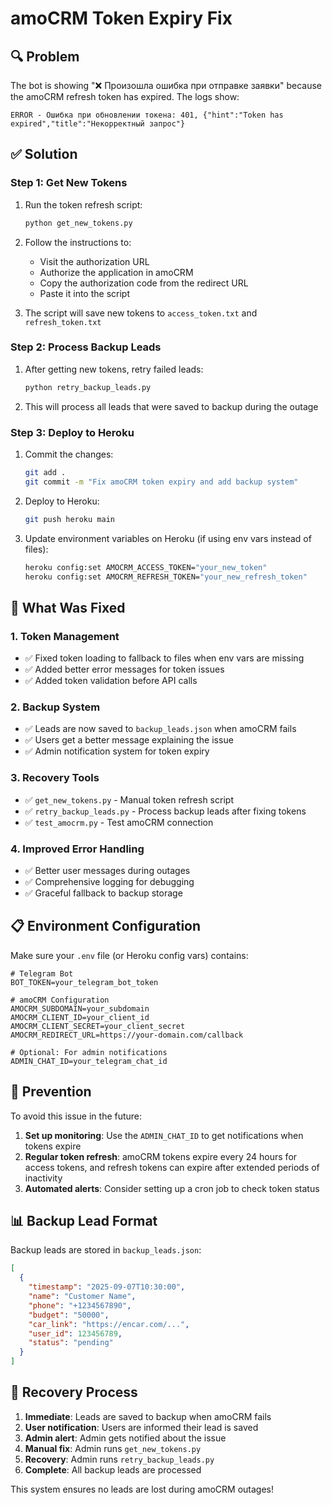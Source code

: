 # amoCRM Token Expiry Fix

## 🔍 Problem
The bot is showing "❌ Произошла ошибка при отправке заявки" because the amoCRM refresh token has expired. The logs show:

```
ERROR - Ошибка при обновлении токена: 401, {"hint":"Token has expired","title":"Некорректный запрос"}
```

## ✅ Solution

### Step 1: Get New Tokens
1. Run the token refresh script:
   ```bash
   python get_new_tokens.py
   ```

2. Follow the instructions to:
   - Visit the authorization URL
   - Authorize the application in amoCRM
   - Copy the authorization code from the redirect URL
   - Paste it into the script

3. The script will save new tokens to `access_token.txt` and `refresh_token.txt`

### Step 2: Process Backup Leads
1. After getting new tokens, retry failed leads:
   ```bash
   python retry_backup_leads.py
   ```

2. This will process all leads that were saved to backup during the outage

### Step 3: Deploy to Heroku
1. Commit the changes:
   ```bash
   git add .
   git commit -m "Fix amoCRM token expiry and add backup system"
   ```

2. Deploy to Heroku:
   ```bash
   git push heroku main
   ```

3. Update environment variables on Heroku (if using env vars instead of files):
   ```bash
   heroku config:set AMOCRM_ACCESS_TOKEN="your_new_token"
   heroku config:set AMOCRM_REFRESH_TOKEN="your_new_refresh_token"
   ```

## 🔧 What Was Fixed

### 1. **Token Management**
- ✅ Fixed token loading to fallback to files when env vars are missing
- ✅ Added better error messages for token issues
- ✅ Added token validation before API calls

### 2. **Backup System**
- ✅ Leads are now saved to `backup_leads.json` when amoCRM fails
- ✅ Users get a better message explaining the issue
- ✅ Admin notification system for token expiry

### 3. **Recovery Tools**
- ✅ `get_new_tokens.py` - Manual token refresh script
- ✅ `retry_backup_leads.py` - Process backup leads after fixing tokens
- ✅ `test_amocrm.py` - Test amoCRM connection

### 4. **Improved Error Handling**
- ✅ Better user messages during outages
- ✅ Comprehensive logging for debugging
- ✅ Graceful fallback to backup storage

## 📋 Environment Configuration

Make sure your `.env` file (or Heroku config vars) contains:

```env
# Telegram Bot
BOT_TOKEN=your_telegram_bot_token

# amoCRM Configuration
AMOCRM_SUBDOMAIN=your_subdomain
AMOCRM_CLIENT_ID=your_client_id
AMOCRM_CLIENT_SECRET=your_client_secret
AMOCRM_REDIRECT_URL=https://your-domain.com/callback

# Optional: For admin notifications
ADMIN_CHAT_ID=your_telegram_chat_id
```

## 🚨 Prevention

To avoid this issue in the future:

1. **Set up monitoring**: Use the `ADMIN_CHAT_ID` to get notifications when tokens expire
2. **Regular token refresh**: amoCRM tokens expire every 24 hours for access tokens, and refresh tokens can expire after extended periods of inactivity
3. **Automated alerts**: Consider setting up a cron job to check token status

## 📊 Backup Lead Format

Backup leads are stored in `backup_leads.json`:

```json
[
  {
    "timestamp": "2025-09-07T10:30:00",
    "name": "Customer Name",
    "phone": "+1234567890",
    "budget": "50000",
    "car_link": "https://encar.com/...",
    "user_id": 123456789,
    "status": "pending"
  }
]
```

## 🔄 Recovery Process

1. **Immediate**: Leads are saved to backup when amoCRM fails
2. **User notification**: Users are informed their lead is saved
3. **Admin alert**: Admin gets notified about the issue
4. **Manual fix**: Admin runs `get_new_tokens.py`
5. **Recovery**: Admin runs `retry_backup_leads.py`
6. **Complete**: All backup leads are processed

This system ensures no leads are lost during amoCRM outages!